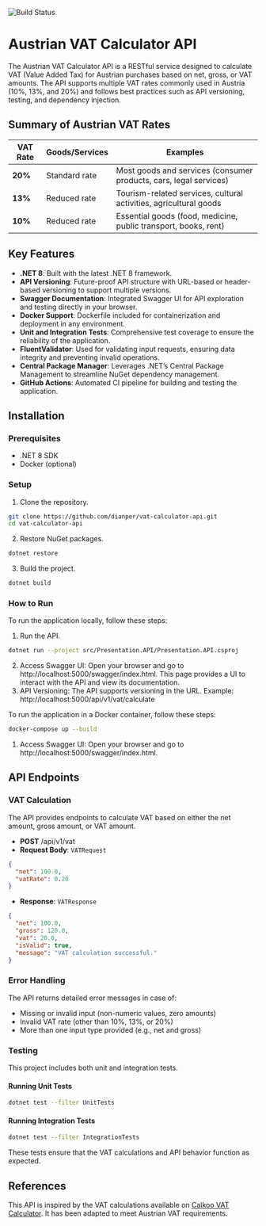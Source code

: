 ![Build Status](https://github.com/dianper/vat-calculator-api/actions/workflows/pipeline.yml/badge.svg)

# Austrian VAT Calculator API

The Austrian VAT Calculator API is a RESTful service designed to calculate VAT (Value Added Tax) for Austrian purchases based on net, gross, or VAT amounts. The API supports multiple VAT rates commonly used in Austria (10%, 13%, and 20%) and follows best practices such as API versioning, testing, and dependency injection.

## Summary of Austrian VAT Rates

| **VAT Rate** | **Goods/Services**      | **Examples**                                                |
|--------------|-------------------------|-------------------------------------------------------------|
| **20%**      | Standard rate            | Most goods and services (consumer products, cars, legal services) |
| **13%**      | Reduced rate             | Tourism-related services, cultural activities, agricultural goods |
| **10%**      | Reduced rate             | Essential goods (food, medicine, public transport, books, rent)  |

## Key Features
- **.NET 8**: Built with the latest .NET 8 framework.
- **API Versioning**: Future-proof API structure with URL-based or header-based versioning to support multiple versions.
- **Swagger Documentation**: Integrated Swagger UI for API exploration and testing directly in your browser.
- **Docker Support**: Dockerfile included for containerization and deployment in any environment.
- **Unit and Integration Tests**: Comprehensive test coverage to ensure the reliability of the application.
- **FluentValidator**: Used for validating input requests, ensuring data integrity and preventing invalid operations.
- **Central Package Manager**: Leverages .NET’s Central Package Management to streamline NuGet dependency management.
- **GitHub Actions**: Automated CI pipeline for building and testing the application.

## Installation

### Prerequisites
- .NET 8 SDK
- Docker (optional)

### Setup
1. Clone the repository.
```bash
git clone https://github.com/dianper/vat-calculator-api.git
cd vat-calculator-api
```
2. Restore NuGet packages.
```bash
dotnet restore
```
3. Build the project.
```bash
dotnet build
```

### How to Run
To run the application locally, follow these steps:

1. Run the API.
```bash
dotnet run --project src/Presentation.API/Presentation.API.csproj
```
2. Access Swagger UI: Open your browser and go to http://localhost:5000/swagger/index.html. This page provides a UI to interact with the API and view its documentation.
3. API Versioning: The API supports versioning in the URL. Example: http://localhost:5000/api/v1/vat/calculate

To run the application in a Docker container, follow these steps:
```bash
docker-compose up --build
```
1. Access Swagger UI: Open your browser and go to http://localhost:5000/swagger/index.html.

## API Endpoints

### VAT Calculation
The API provides endpoints to calculate VAT based on either the net amount, gross amount, or VAT amount.

- **POST** /api/v1/vat
- **Request Body**: `VATRequest`
```json
{
  "net": 100.0,
  "vatRate": 0.20
}
```
- **Response**: `VATResponse`
```json
{
  "net": 100.0,
  "gross": 120.0,
  "vat": 20.0,
  "isValid": true,
  "message": "VAT calculation successful."
}
```

### Error Handling
The API returns detailed error messages in case of:

- Missing or invalid input (non-numeric values, zero amounts)
- Invalid VAT rate (other than 10%, 13%, or 20%)
- More than one input type provided (e.g., net and gross)

### Testing
This project includes both unit and integration tests.

#### Running Unit Tests
```bash
dotnet test --filter UnitTests
```

#### Running Integration Tests
```bash
dotnet test --filter IntegrationTests
```

These tests ensure that the VAT calculations and API behavior function as expected.

## References
This API is inspired by the VAT calculations available on [Calkoo VAT Calculator](https://www.calkoo.com/en/vat-calculator). It has been adapted to meet Austrian VAT requirements.

